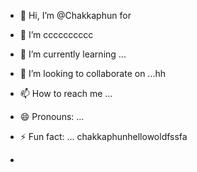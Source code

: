 - 👋 Hi, I’m @Chakkaphun for
- 👀 I’m cccccccccc
- 🌱 I’m currently learning ...
- 💞️ I’m looking to collaborate on ...hh
- 📫 How to reach me ...
- 😄 Pronouns: ...
- ⚡ Fun fact: ... chakkaphunhellowoldfssfa


- 

<!---
Chakkaphun/Chakkaphun is a ✨ special ✨ repository because its `README.md` (this file) appears on your GitHub profile.
You can click the Preview link to take a look at your changes.
--->
